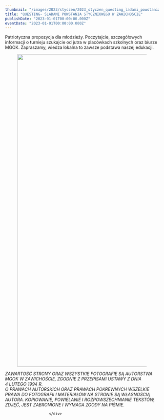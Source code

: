 ```yaml
---
thumbnail: "/images/2023/styczen/2023_styczen_questing_ladami_powstania_styczniowego_w_zawicho_cie_2023_01_questing_ladami_powstania_styczniowego_w_zawicho_cie_PL-NA-STR-724x1024.jpg"
title: "QUESTING- ŚLADAMI POWSTANIA STYCZNIOWEGO W ZAWICHOŚCIE"
publishDate: "2023-01-01T00:00:00.000Z"
eventDate: "2023-01-01T00:00:00.000Z"
---
```


<div class="entry-content">
							
							
<p>Patriotyczna propozycja dla młodzieży. Poczytajcie, szczegółowych informacji o turnieju szukajcie od jutra w placówkach szkolnych oraz biurze MGOK. Zapraszamy, wiedza lokalna to zawsze podstawa naszej edukacji.</p>



<figure class="wp-block-image size-large"><a href="http://mgok-zawichost.pl/wp-content/uploads/2023/01/PL-NA-STR.jpg"><img fetchpriority="high" decoding="async" width="724" height="1024" src="/images/2023/styczen/2023_styczen_questing_ladami_powstania_styczniowego_w_zawicho_cie_2023_01_questing_ladami_powstania_styczniowego_w_zawicho_cie_PL-NA-STR-724x1024.jpg" alt="" class="wp-image-9157" srcset="/images/2023/styczen/2023_styczen_questing_ladami_powstania_styczniowego_w_zawicho_cie_2023_01_questing_ladami_powstania_styczniowego_w_zawicho_cie_PL-NA-STR-724x1024.jpg 724w, /images/2023/styczen/PL-NA-STR-212x300.jpg 212w, /images/2023/styczen/PL-NA-STR-768x1086.jpg 768w, /images/2023/styczen/PL-NA-STR.jpg 800w" sizes="(max-width: 724px) 100vw, 724px"></a></figure>



<p><em>ZAWARTOŚĆ STRONY ORAZ WSZYSTKIE FOTOGRAFIE SĄ AUTORSTWA MGOK W ZAWICHOŚCIE, ZGODNIE Z PRZEPISAMI USTAWY Z DNIA&nbsp;</em><br><em>4 LUTEGO 1994 R.<br>O PRAWACH AUTORSKICH ORAZ PRAWACH POKREWNYCH WSZELKIE PRAWA DO FOTOGRAFII I MATERIAŁÓW NA STRONIE SĄ WŁASNOŚCIĄ AUTORA. KOPIOWANIE, POWIELANIE I ROZPOWSZECHNIANIE TEKSTÓW, ZDJĘĆ, JEST ZABRONIONE I WYMAGA ZGODY NA PIŚMIE</em>.</p>
						
						</div>
